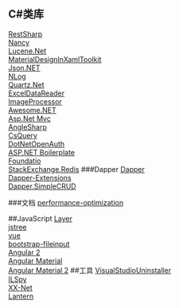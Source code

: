 ## C#类库
[RestSharp](https://github.com/restsharp/RestSharp)<br>
[Nancy](https://github.com/NancyFx/Nancy)<br>
[Lucene.Net ](https://github.com/apache/lucenenet)<br>
[MaterialDesignInXamlToolkit](https://github.com/ButchersBoy/MaterialDesignInXamlToolkit)<br>
[Json.NET](https://github.com/JamesNK/Newtonsoft.Json)<br>
[NLog](https://github.com/NLog/NLog)<br>
[Quartz.Net](https://github.com/quartznet/quartznet)<br>
[ExcelDataReader](https://github.com/ExcelDataReader/ExcelDataReader)<br>
[ImageProcessor](https://github.com/JimBobSquarePants/ImageProcessor)<br>
[Awesome.NET](https://github.com/quozd/awesome-dotnet)<br>
[Asp.Net Mvc](https://github.com/aspnet/Mvc)<br>
[AngleSharp](https://github.com/AngleSharp/AngleSharp)<br>
[CsQuery](https://github.com/jamietre/CsQuery)<br>
[DotNetOpenAuth](https://github.com/DotNetOpenAuth/DotNetOpenAuth)<br>
[ASP.NET Boilerplate](https://github.com/aspnetboilerplate/aspnetboilerplate)<br>
[Foundatio](https://github.com/exceptionless/Foundatio)  
[StackExchange.Redis](https://github.com/StackExchange/StackExchange.Redis)
###Dapper
[Dapper](https://github.com/StackExchange/dapper-dot-net)<br>
[Dapper-Extensions](https://github.com/tmsmith/Dapper-Extensions)<br>
[Dapper.SimpleCRUD](https://github.com/ericdc1/Dapper.SimpleCRUD)<br>

###文档
[performance-optimization](https://github.com/mspnp/performance-optimization)<br>

##JavaScript
[Layer](https://github.com/sentsin/layer)<br>
[jstree](https://github.com/vakata/jstree)<br>
[vue](https://github.com/vuejs/vue)<br>
[bootstrap-fileinput](https://github.com/kartik-v/bootstrap-fileinput)<br>
[Angular 2](https://github.com/angular/angular)<br>
[Angular Material](https://github.com/angular/material)<br>
[Angular Material 2](https://github.com/angular/material2)
##工具
[VisualStudioUninstaller](https://github.com/Microsoft/VisualStudioUninstaller)<br>
[ILSpy](https://github.com/icsharpcode/ILSpy)<br>
[XX-Net](https://github.com/XX-net/XX-Net)<br>
[Lantern](https://github.com/getlantern/lantern)<br>


